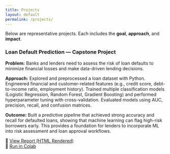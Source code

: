 ```yaml
---
title: Projects
layout: default
permalink: /projects/
---
```


<link rel="stylesheet" href="{{ '/public/css/poole.css' | relative_url }}">
<link rel="stylesheet" href="{{ '/public/css/hyde.css'  | relative_url }}">
<link rel="stylesheet" href="{{ '/public/css/syntax.css' | relative_url }}">
<link rel="stylesheet" href="{{ '/assets/css/custom.css' | relative_url }}">

Below are representative projects. Each includes the **goal**, **approach**, and **impact**.

<div class="projects">

  <div class="card">
  <h3>Loan Default Prediction — Capstone Project</h3>
  <p><strong>Problem:</strong> Banks and lenders need to assess the risk of loan defaults to minimize financial losses and make data-driven lending decisions.</p>
  <p><strong>Approach:</strong> Explored and preprocessed a loan dataset with Python. Engineered financial and customer-related features (e.g., credit score, debt-to-income ratio, employment history). Trained multiple classification models (Logistic Regression, Random Forest, Gradient Boosting) and performed hyperparameter tuning with cross-validation. Evaluated models using AUC, precision, recall, and confusion matrices.</p>
  <p><strong>Outcome:</strong> Built a predictive pipeline that achieved strong accuracy and recall for defaulted loans, showing that machine learning can flag high-risk borrowers early. This provides a foundation for lenders to incorporate ML into risk assessment and loan approval workflows.</p>
  <p>
    🔗 <a href="https://nbviewer.org/github/RicardoBMirville/Portfolio/blob/main/assets/notebooks/loan_default_prediction.ipynb" target="_blank">View Report (HTML Rendered)</a><br>
    🔗 <a href="https://colab.research.google.com/github/RicardoBMirville/Portfolio/blob/main/assets/notebooks/loan_default_prediction.ipynb" target="_blank">Run in Colab</a>
  </p>
</div>


